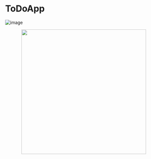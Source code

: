 # ToDoApp
![image]({https://cdn.pixabay.com/photo/2015/04/23/22/00/tree-736885__480.jpg})
<div align="center">
    <img src="/https://cdn.pixabay.com/photo/2015/04/23/22/00/tree-736885__480.jpg" width="400px"</img> 
</div>

